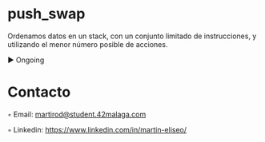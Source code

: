 # push_swap
Ordenamos datos en un stack, con un conjunto limitado de instrucciones, y utilizando el menor número posible de acciones.

► Ongoing

# Contacto 

◦ Email: martirod@student.42malaga.com

◦ Linkedin: https://www.linkedin.com/in/martin-eliseo/
